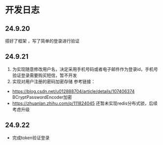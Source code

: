 # 开发日志
## 24.9.20
搭好了框架 ，写了简单的登录进行验证
## 24.9.21
1. 为实现随意修改用户名，决定采用手机号码或者电子邮件作为登录id，手机号验证登录需要购买短信，暂不开发
2. 实现对用户注册的密码加密存储
参考链接：
- https://blog.csdn.net/u012888704/article/details/107406374 BCryptPasswordEncoder加密 
- https://zhuanlan.zhihu.com/p/111824045 还暂未实现redis分布式锁，后续考虑升级
## 24.9.22
- 完成token验证登录